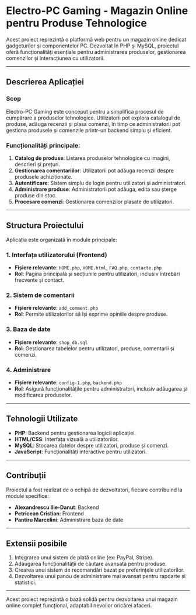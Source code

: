 
# Electro-PC Gaming - Magazin Online pentru Produse Tehnologice

Acest proiect reprezintă o platformă web pentru un magazin online dedicat gadgeturilor și componentelor PC. Dezvoltat în PHP și MySQL, proiectul oferă funcționalități esențiale pentru administrarea produselor, gestionarea comenzilor și interacțiunea cu utilizatorii.

---

## **Descrierea Aplicației**

### Scop
Electro-PC Gaming este conceput pentru a simplifica procesul de cumpărare a produselor tehnologice. Utilizatorii pot explora catalogul de produse, adăuga recenzii și plasa comenzi, în timp ce administratorii pot gestiona produsele și comenzile printr-un backend simplu și eficient.

### Funcționalități principale:
1. **Catalog de produse**: Listarea produselor tehnologice cu imagini, descrieri și prețuri.
2. **Gestionarea comentariilor**: Utilizatorii pot adăuga recenzii despre produsele achiziționate.
3. **Autentificare**: Sistem simplu de login pentru utilizatori și administratori.
4. **Administrare produse**: Administratorii pot adăuga, edita sau șterge produse din stoc.
5. **Procesare comenzi**: Gestionarea comenzilor plasate de utilizatori.

---

## **Structura Proiectului**

Aplicația este organizată în module principale:

### 1. **Interfața utilizatorului (Frontend)**
- **Fișiere relevante**: `HOME.php`, `HOME.html`, `FAQ.php`, `contacte.php`
- **Rol**: Pagina principală și secțiunile pentru utilizatori, inclusiv întrebări frecvente și contact.

### 2. **Sistem de comentarii**
- **Fișiere relevante**: `add_comment.php`
- **Rol**: Permite utilizatorilor să își exprime opiniile despre produse.

### 3. **Baza de date**
- **Fișiere relevante**: `shop_db.sql`
- **Rol**: Gestionarea tabelelor pentru utilizatori, produse, comentarii și comenzi.

### 4. **Administrare**
- **Fișiere relevante**: `config-1.php`, `backend.php`
- **Rol**: Asigură funcționalitățile pentru administratori, inclusiv adăugarea și modificarea produselor.

---

## **Tehnologii Utilizate**
- **PHP**: Backend pentru gestionarea logicii aplicației.
- **HTML/CSS**: Interfața vizuală a utilizatorilor.
- **MySQL**: Stocarea datelor despre utilizatori, produse și comenzi.
- **JavaScript**: Funcționalități interactive pentru utilizatori.

---

## **Contribuții**

Proiectul a fost realizat de o echipă de dezvoltatori, fiecare contribuind la module specifice:
- **Alexandrescu Ilie-Danut**: Backend
- **Petricean Cristian**: Frontend
- **Pantiru Marcelini**: Administrare baza de date

---

## **Extensii posibile**
1. Integrarea unui sistem de plată online (ex: PayPal, Stripe).
2. Adăugarea funcționalității de căutare avansată pentru produse.
3. Crearea unui sistem de recomandări bazat pe preferințele utilizatorilor.
4. Dezvoltarea unui panou de administrare mai avansat pentru rapoarte și statistici.

---

Acest proiect reprezintă o bază solidă pentru dezvoltarea unui magazin online complet funcțional, adaptabil nevoilor oricărei afaceri.

